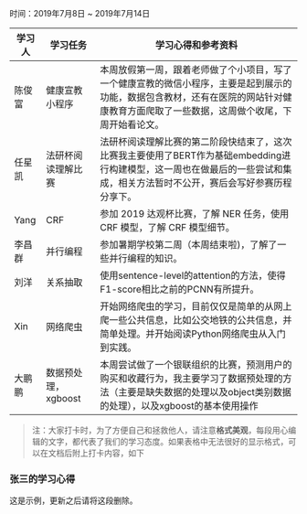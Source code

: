 时间：2019年7月8日 ~ 2019年7月14日

学习人|学习任务|学习心得和参考资料
------ | ------ | ------ 
陈俊富| 健康宣教小程序 | 本周放假第一周，跟着老师做了个小项目，写了一个健康宣教的微信小程序，主要是起到展示的功能，数据包含教材，还有在医院的网站针对健康教育方面爬取了一些数据，这周做个收尾，下周开始看论文。
任星凯| 法研杯阅读理解比赛 | 法研杯阅读理解比赛的第二阶段快结束了，这次比赛我主要使用了BERT作为基础embedding进行构建模型，这一周也在做最后的一些尝试和集成，相关方法暂时不公开，赛后会写好参赛历程分享下。
Yang | CRF | 参加 2019 达观杯比赛，了解 NER 任务，使用 CRF 模型，了解 CRF 模型细节。
李昌群 | 并行编程 | 参加暑期学校第二周（本周结束啦)，了解了一些并行编程的知识。 
刘洋|关系抽取|使用sentence-level的attention的方法，使得F1-score相比之前的PCNN有所提升。
Xin | 网络爬虫 | 开始网络爬虫的学习，目前仅仅是简单的从网上爬一些公共信息，比如公交地铁的公共信息，并简单处理。并开始阅读Python网络爬虫从入门到实践。
大鹏鹏 | 数据预处理，xgboost | 本周尝试做了一个银联组织的比赛，预测用户的购买和收藏行为，我主要学习了数据预处理的方法（主要是缺失数据的处理以及object类别数据的处理），以及xgboost的基本使用操作

> 注：大家打卡时，为了方便自己和拯救他人，请注意**格式美观**，每段用心编辑的文字，都代表了我们的学习态度。如果表格中无法很好的显示格式，可以在文档后附上打卡内容，如下

### 张三的学习心得
这是示例，更新之后请将这段删除。
